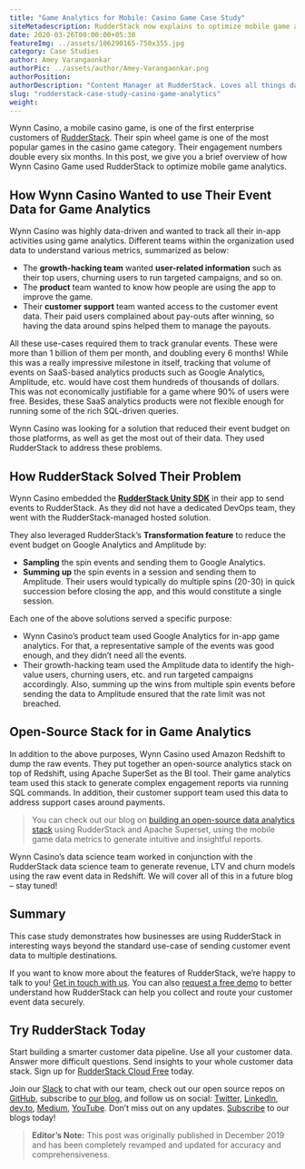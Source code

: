 ```yaml
---
title: "Game Analytics for Mobile: Casino Game Case Study"
siteMetadescription: RudderStack now explains to optimize mobile game analytics and presents a complete guide for the amazing casino game & how Wynn Casino Game used RudderStack.
date: 2020-03-26T00:00:00+05:30
featureImg: ../assets/106290165-750x355.jpg
category: Case Studies
author: Amey Varangaonkar
authorPic: ../assets/author/Amey-Varangaonkar.png
authorPosition: 
authorDescription: "Content Manager at RudderStack. Loves all things data. Manchester United, music, and sci-fi fan, among other things."
slug: "rudderstack-case-study-casino-game-analytics"
weight: 
---
```

Wynn Casino, a mobile casino game, is one of the first enterprise customers of [RudderStack](/). Their spin wheel game is one of the most popular games in the casino game category. Their engagement numbers double every six months. In this post, we give you a brief overview of how Wynn Casino Game used RudderStack to optimize mobile game analytics.

How Wynn Casino Wanted to use Their Event Data for Game Analytics
-----------------------------------------------------------------

Wynn Casino was highly data-driven and wanted to track all their in-app activities using game analytics. Different teams within the organization used data to understand various metrics, summarized as below:

*   The **growth-hacking team** wanted **user-related information** such as their top users, churning users to run targeted campaigns, and so on. 
*   The **product** team wanted to know how people are using the app to improve the game.
*   Their **customer support** team wanted access to the customer event data. Their paid users complained about pay-outs after winning, so having the data around spins helped them to manage the payouts. 

All these use-cases required them to track granular events. These were more than 1 billion of them per month, and doubling every 6 months! While this was a really impressive milestone in itself, tracking that volume of events on SaaS-based analytics products such as Google Analytics, Amplitude, etc. would have cost them hundreds of thousands of dollars. This was not economically justifiable for a game where 90% of users were free. Besides, these SaaS analytics products were not flexible enough for running some of the rich SQL-driven queries.

Wynn Casino was looking for a solution that reduced their event budget on those platforms, as well as get the most out of their data. They used RudderStack to address these problems.

How RudderStack Solved Their Problem
------------------------------------

Wynn Casino embedded the **[RudderStack Unity SDK](https://github.com/rudderlabs/rudder-sdk-unity)** in their app to send events to RudderStack. As they did not have a dedicated DevOps team, they went with the RudderStack-managed hosted solution.

They also leveraged RudderStack’s **Transformation feature** to reduce the event budget on Google Analytics and Amplitude by:

*   **Sampling** the spin events and sending them to Google Analytics.
*   **Summing up** the spin events in a session and sending them to Amplitude. Their users would typically do multiple spins (20-30) in quick succession before closing the app, and this would constitute a single session.

Each one of the above solutions served a specific purpose:

*   Wynn Casino’s product team used Google Analytics for in-app game analytics. For that, a representative sample of the events was good enough, and they didn’t need all the events.
*   Their growth-hacking team used the Amplitude data to identify the high-value users, churning users, etc. and run targeted campaigns accordingly. Also, summing up the wins from multiple spin events before sending the data to Amplitude ensured that the rate limit was not breached. 

Open-Source Stack for in Game Analytics
---------------------------------------

In addition to the above purposes, Wynn Casino used Amazon Redshift to dump the raw events. They put together an open-source analytics stack on top of Redshift, using Apache SuperSet as the BI tool. Their game analytics team used this stack to generate complex engagement reports via running SQL commands. In addition, their customer support team used this data to address support cases around payments.

> You can check out our blog on [building an open-source data analytics stack](https://rudderstack.com/blog/open-source-analytics/) using RudderStack and Apache Superset, using the mobile game data metrics to generate intuitive and insightful reports.

Wynn Casino’s data science team worked in conjunction with the RudderStack data science team to generate revenue, LTV and churn models using the raw event data in Redshift. We will cover all of this in a future blog – stay tuned!

Summary
-------

This case study demonstrates how businesses are using RudderStack in interesting ways beyond the standard use-case of sending customer event data to multiple destinations.

If you want to know more about the features of RudderStack, we’re happy to talk to you! [Get in touch with us](https://rudderstack.com/contact/). You can also [request a free demo](https://rudderstack.com/request-a-demo/) to better understand how RudderStack can help you collect and route your customer event data securely.

## Try RudderStack Today

Start building a smarter customer data pipeline. Use all your customer data. Answer more difficult questions. Send insights to your whole customer data stack. Sign up for [RudderStack Cloud Free](https://app.rudderlabs.com/signup?type=freetrial) today.

Join our [Slack](https://resources.rudderstack.com/join-rudderstack-slack) to chat with our team, check out our open source repos on [GitHub](https://github.com/rudderlabs), subscribe to [our blog](https://rudderstack.com/blog/), and follow us on social: [Twitter](https://twitter.com/RudderStack), [LinkedIn](https://www.linkedin.com/company/rudderlabs/), [dev.to](https://dev.to/rudderstack), [Medium](https://rudderstack.medium.com/), [YouTube](https://www.youtube.com/channel/UCgV-B77bV_-LOmKYHw8jvBw). Don’t miss out on any updates. [Subscribe](https://rudderstack.com/blog/) to our blogs today!

> **Editor’s Note:** This post was originally published in December 2019 and has been completely revamped and updated for accuracy and comprehensiveness.